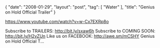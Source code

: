 {
   "date": "2008-01-29",
   "layout": "post",
   "tag": [
      "Water"
   ],
   "title": "Genius on Hold Official Trailer"
}

https://www.youtube.com/watch?v=w-Cx7EXRp8o  

Subscribe to TRAILERS: http://bit.ly/sxaw6h Subscribe to COMING SOON: http://bit.ly/H2vZUn Like us on FACEBOOK: http://awe.sm/mCSHY Genius on Hold Official T...